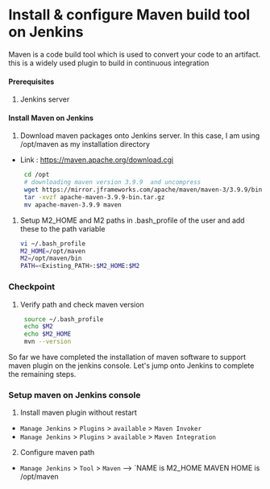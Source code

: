 #  Install & configure Maven build tool on Jenkins
Maven is a code build tool which is used to convert your code to an artifact. this is a widely used plugin to build in continuous integration


#### Prerequisites
1. Jenkins server

#### Install Maven on Jenkins
1. Download maven packages onto Jenkins server. In this case, I am using /opt/maven as my installation directory
 - Link : https://maven.apache.org/download.cgi
    ```sh
     cd /opt
     # downloading maven version 3.9.9  and uncompress
     wget https://mirror.jframeworks.com/apache/maven/maven-3/3.9.9/binaries/apache-maven-3.9.9-bin.tar.gz
     tar -xvzf apache-maven-3.9.9-bin.tar.gz
     mv apache-maven-3.9.9 maven
     ```
	
1. Setup M2_HOME and M2 paths in .bash_profile of the user and add these to the path variable
   ```sh
   vi ~/.bash_profile
   M2_HOME=/opt/maven
   M2=/opt/maven/bin
   PATH=<Existing_PATH>:$M2_HOME:$M2
   ```
### Checkpoint 
1. Verify path and check maven version
   ``` sh
    source ~/.bash_profile
    echo $M2
    echo $M2_HOME
    mvn --version
    ```
So far we have completed the installation of maven software to support maven plugin on the jenkins console. Let's jump onto Jenkins to complete the remaining steps. 

### Setup maven on Jenkins console
1. Install maven plugin without restart  
  - `Manage Jenkins` > `Plugins` > `available` > `Maven Invoker`
  - `Manage Jenkins` > `Plugins` > `available` > `Maven Integration`

2. Configure maven path
  - `Manage Jenkins` > `Tool` > `Maven` --> `NAME is M2_HOME    MAVEN HOME is /opt/maven

